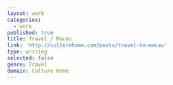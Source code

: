 ```yaml
---
layout: work
categories:
  - work
published: true
title: Travel / Macau
link: 'http://culturehome.com/posts/travel-to-macau'
type: writing
selected: false
genre: Travel
domain: Culture Home
---
```

